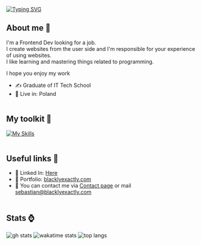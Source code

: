 [![Typing SVG](https://readme-typing-svg.demolab.com?font=Fira+Code&pause=1000&color=FF63CE&width=435&lines=Hello%2C+I'm+Sebastian;Frontend+Developer;Sourcepawn+hater;NextJS+enthusiast)](https://git.io/typing-svg)

## About me 👤

I'm a Frontend Dev looking for a job.<br>
I create websites from the user side and I'm responsible for your experience of using websites.<br>
I like learning and mastering things related to programming.<br>

I hope you enjoy my work

- ✍ Graduate of IT Tech School
- 🏡 Live in: Poland
<br/><br/>

## My toolkit 🔨

[![My Skills](https://skillicons.dev/icons?i=html,css,js,ts,react,next,gatsby,tailwind,styledcomponents,sass,vscode,linux,figma)](https://skillicons.dev)
<br/><br/>

## Useful links 📄

- 👷 Linked In: <a href="https://www.linkedin.com/in/sebastian-matkowski-305b9b1b6/">Here</a>
- 🎨 Portfolio: <a href="https://blacklyexactly.com">blacklyexactly.com</a>
- 📨 You can contact me via <a href="https://blacklyexactly.com/contact">Contact page</a> or mail <a href="mailto:sebastian@blacklyexactly.com">sebastian@blacklyexactly.com</a>
<br/><br/>

## Stats ⌚
<span>
  <img src="https://github-readme-stats.vercel.app/api?username=BlacKlyExactly&show_icons=true&theme=synthwave&layout=compact&hide=prs" alt="gh stats">
</span>
<span>
  <img src="https://github-readme-stats.vercel.app/api/wakatime?username=BlacKlyExactly&theme=synthwave&layout=compact&langs_count=6" alt="wakatime stats">
</span>
<span>
  <img src="https://github-readme-stats.vercel.app/api/top-langs/?username=BlacKlyExactly&theme=synthwave&layout=compact&langs_count=6" alt="top langs">
</span>
